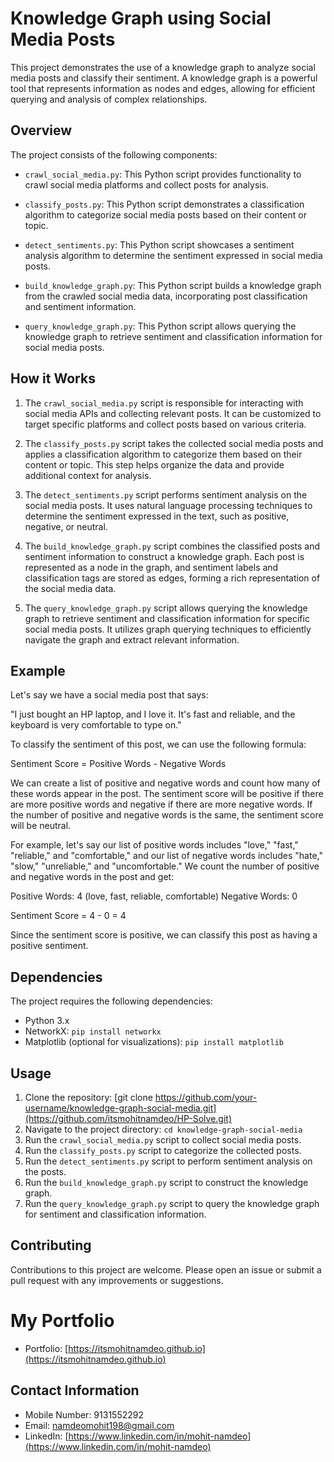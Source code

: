 # Knowledge Graph using Social Media Posts

This project demonstrates the use of a knowledge graph to analyze social media posts and classify their sentiment. A knowledge graph is a powerful tool that represents information as nodes and edges, allowing for efficient querying and analysis of complex relationships.

## Overview

The project consists of the following components:

- `crawl_social_media.py`: This Python script provides functionality to crawl social media platforms and collect posts for analysis.

- `classify_posts.py`: This Python script demonstrates a classification algorithm to categorize social media posts based on their content or topic.

- `detect_sentiments.py`: This Python script showcases a sentiment analysis algorithm to determine the sentiment expressed in social media posts.

- `build_knowledge_graph.py`: This Python script builds a knowledge graph from the crawled social media data, incorporating post classification and sentiment information.

- `query_knowledge_graph.py`: This Python script allows querying the knowledge graph to retrieve sentiment and classification information for social media posts.

## How it Works

1. The `crawl_social_media.py` script is responsible for interacting with social media APIs and collecting relevant posts. It can be customized to target specific platforms and collect posts based on various criteria.

2. The `classify_posts.py` script takes the collected social media posts and applies a classification algorithm to categorize them based on their content or topic. This step helps organize the data and provide additional context for analysis.

3. The `detect_sentiments.py` script performs sentiment analysis on the social media posts. It uses natural language processing techniques to determine the sentiment expressed in the text, such as positive, negative, or neutral.

4. The `build_knowledge_graph.py` script combines the classified posts and sentiment information to construct a knowledge graph. Each post is represented as a node in the graph, and sentiment labels and classification tags are stored as edges, forming a rich representation of the social media data.

5. The `query_knowledge_graph.py` script allows querying the knowledge graph to retrieve sentiment and classification information for specific social media posts. It utilizes graph querying techniques to efficiently navigate the graph and extract relevant information.

## Example

Let's say we have a social media post that says:

"I just bought an HP laptop, and I love it. It's fast and reliable, and the keyboard is very comfortable to type on."

To classify the sentiment of this post, we can use the following formula:

Sentiment Score = Positive Words - Negative Words

We can create a list of positive and negative words and count how many of these words appear in the post. The sentiment score will be positive if there are more positive words and negative if there are more negative words. If the number of positive and negative words is the same, the sentiment score will be neutral.

For example, let's say our list of positive words includes "love," "fast," "reliable," and "comfortable," and our list of negative words includes "hate," "slow," "unreliable," and "uncomfortable." We count the number of positive and negative words in the post and get:

Positive Words: 4 (love, fast, reliable, comfortable)
Negative Words: 0

Sentiment Score = 4 - 0 = 4

Since the sentiment score is positive, we can classify this post as having a positive sentiment.


## Dependencies

The project requires the following dependencies:

- Python 3.x
- NetworkX: `pip install networkx`
- Matplotlib (optional for visualizations): `pip install matplotlib`

## Usage

1. Clone the repository: [git clone https://github.com/your-username/knowledge-graph-social-media.git](https://github.com/itsmohitnamdeo/HP-Solve.git)
2. Navigate to the project directory: `cd knowledge-graph-social-media`
3. Run the `crawl_social_media.py` script to collect social media posts.
4. Run the `classify_posts.py` script to categorize the collected posts.
5. Run the `detect_sentiments.py` script to perform sentiment analysis on the posts.
6. Run the `build_knowledge_graph.py` script to construct the knowledge graph.
7. Run the `query_knowledge_graph.py` script to query the knowledge graph for sentiment and classification information.

## Contributing

Contributions to this project are welcome. Please open an issue or submit a pull request with any improvements or suggestions.

# My Portfolio
- Portfolio: [https://itsmohitnamdeo.github.io](https://itsmohitnamdeo.github.io)

## Contact Information
- Mobile Number: 9131552292
- Email: namdeomohit198@gmail.com
- LinkedIn: [https://www.linkedin.com/in/mohit-namdeo](https://www.linkedin.com/in/mohit-namdeo)
